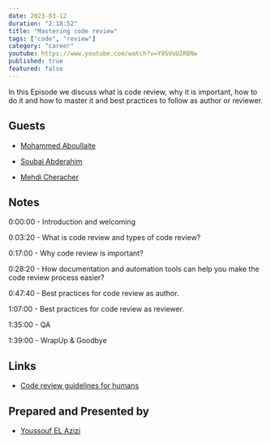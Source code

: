 ```yaml
---
date: 2023-03-12
duration: "2:18:52"
title: "Mastering code review"
tags: ["code", "review"]
category: "career"
youtube: https://www.youtube.com/watch?v=Y9SVoU2RBNw
published: true
featured: false
---
```


In this Episode we discuss what is code review, why it is important, how to do it and how to master it and best practices to follow as author or reviewer.

## Guests

- [Mohammed Aboullaite](https://twitter.com/laytoun)

- [Soubai Abderahim](https://twitter.com/soub4i)

- [Mehdi Cheracher](https://twitter.com/Mehdi_Cheracher)

## Notes

0:00:00 - Introduction and welcoming

0:03:20 - What is code review and types of code review?

0:17:00 - Why code review is important?

0:28:20 - How documentation and automation tools can help you make the code review process easier?

0:47:40 - Best practices for code review as author.

1:07:00 - Best practices for code review as reviewer.

1:35:00 - QA

1:39:00 - WrapUp & Goodbye

## Links

- [Code review guidelines for humans](https://phauer.com/2018/code-review-guidelines/)

## Prepared and Presented by

- [Youssouf EL Azizi](https://elazizi.com)
